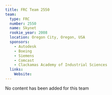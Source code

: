 ```yaml
---
title: FRC Team 2550
team:
  type: FRC
  number: 2550
  name: Skynet
  rookie_year: 2008
  location: Oregon City, Oregon, USA
  sponsors:
    - Autodesk
    - Boeing
    - Siemens
    - Comcast
    - Clackamas Academy of Industrial Sciences
  links:
    Website: 
---
```

No content has been added for this team
